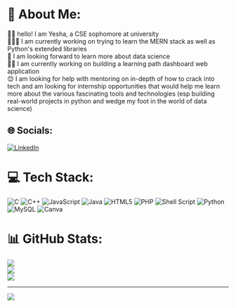 # 💫 About Me:
👋🏻 hello! I am Yesha, a CSE sophomore at university<br>👩🏻‍💻 I am currently working on trying to learn the MERN stack as well as Python's extended libraries<br>🔭 I am looking forward to learn more about data science<br>👍🏻 I am currently working on building a learning path dashboard web application<br>😊 I am looking for help with mentoring on in-depth of how to crack into tech and am looking for internship opportunities that would help me learn more about the various fascinating tools and technologies (esp building real-world projects in python and wedge my foot in the world of data science)<br>


## 🌐 Socials:
[![LinkedIn](https://img.shields.io/badge/LinkedIn-%230077B5.svg?logo=linkedin&logoColor=white)](https://linkedin.com/in/yesha-n-pandya) 

# 💻 Tech Stack:
![C](https://img.shields.io/badge/c-%2300599C.svg?style=for-the-badge&logo=c&logoColor=white) ![C++](https://img.shields.io/badge/c++-%2300599C.svg?style=for-the-badge&logo=c%2B%2B&logoColor=white) ![JavaScript](https://img.shields.io/badge/javascript-%23323330.svg?style=for-the-badge&logo=javascript&logoColor=%23F7DF1E) ![Java](https://img.shields.io/badge/java-%23ED8B00.svg?style=for-the-badge&logo=openjdk&logoColor=white) ![HTML5](https://img.shields.io/badge/html5-%23E34F26.svg?style=for-the-badge&logo=html5&logoColor=white) ![PHP](https://img.shields.io/badge/php-%23777BB4.svg?style=for-the-badge&logo=php&logoColor=white) ![Shell Script](https://img.shields.io/badge/shell_script-%23121011.svg?style=for-the-badge&logo=gnu-bash&logoColor=white) ![Python](https://img.shields.io/badge/python-3670A0?style=for-the-badge&logo=python&logoColor=ffdd54) ![MySQL](https://img.shields.io/badge/mysql-4479A1.svg?style=for-the-badge&logo=mysql&logoColor=white) ![Canva](https://img.shields.io/badge/Canva-%2300C4CC.svg?style=for-the-badge&logo=Canva&logoColor=white) 
# 📊 GitHub Stats:
![](https://github-readme-stats.vercel.app/api?username=yeshapan&theme=dark&hide_border=false&include_all_commits=false&count_private=false)<br/>
![](https://github-readme-streak-stats.herokuapp.com/?user=yeshapan&theme=dark&hide_border=false)<br/>
![](https://github-readme-stats.vercel.app/api/top-langs/?username=yeshapan&theme=dark&hide_border=false&include_all_commits=false&count_private=false&layout=compact)

---
[![](https://visitcount.itsvg.in/api?id=yeshapan&icon=0&color=0)](https://visitcount.itsvg.in)

